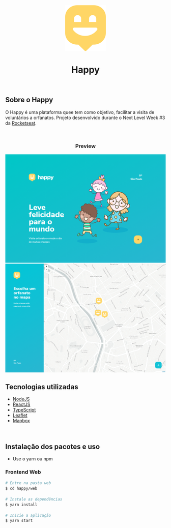<div align="center" ><img src="./frontend/src/images/map-marker.svg" alt="logo" /></div>
<h1 align="center"> Happy </h1>
<br>

## Sobre o Happy

O Happy é uma plataforma quee tem como objetivo, facilitar a visita de voluntários a orfanatos. Projeto desenvolvido durante o Next Level Week #3 da [Rocketseat](https://rocketseat.com.br/).

<br>

<h3 align="center">Preview</h3>
<img src="./frontend/src/images/git-preview-landing-1.png">
<img src="./frontend/src/images/git-preview-map-2.png">

<br>

## Tecnologias utilizadas

- [NodeJS](https://nodejs.org/en/)
- [ReactJS](https://reactjs.org/)
- [TypeScript](https://www.typescriptlang.org/)
- [Leaflet](https://leafletjs.com/)
- [Mapbox](https://www.mapbox.com/)

<br>

## Instalação dos pacotes e uso

- Use o yarn ou npm

### Frontend Web

```bash
# Entre na pasta web
$ cd happy/web

# Instale as dependências
$ yarn install

# Inicie a aplicação
$ yarn start
```

<br>
